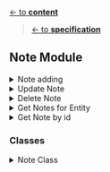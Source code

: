 [<- to **content**](https://github.com/shardoc/shardoc.github.io)
> [<- to **specification**](https://github.com/shardoc/shardoc.github.io/blob/dev/pages/specification.md)
## Note Module


<details>
  <summary>Note adding</summary>

### Endpoints
We expose one endpoint for Note adding. This feature is used for adding notes on any required entity in a project.

#### 1. Add note
   * Path: */note/create*
   * Http method: *POST*
   * Body type: *JSON*
   * Body example: *{"entityId":"dhkfd", "entityType":"document", "content":"some comment on entity", "visibility':"private"}*
   * Response type: JSON
   * Response example: 
      * success: *{ "status" : "success", "body" : {"id" : "l93k7df8"} }*
      * failed: *{ "status" : "failed", "error":"there is no such entity"}*
	  
</details>

<details>
  <summary>Update Note</summary>

### Endpoints

We expose one endpoint for updating field on space

#### 1. Update Field
   * Path: */note/{noteId}*
   * Http method: *POST*
   * PATH parameters: *noteId* - value any valid id
   * Body type: *JSON*
   * Body example: *{"content":"Updated Content"}*
   * Response type: JSON
   * Response example: 
      * success: *{ "status" : "sucess" }
      * failed: *{ "status" : "failed", "error":"Cannot update field [content]" }*


</details>

  <details>
  <summary>Delete Note</summary>

### Endpoints
We expose one endpoint for deleting note

#### 1. Delete Note
   * Path: */note/{noteId}*
   * Http method: *DELETE*
   * PATH parameters: *noteId* - value any valid id
   * Body type: *EMPTY*
   * Response type: JSON
   * Response example: 
      * success: *{ "status" : "sucess" }
      * failed: *{ "status" : "failed", "error":"Cannot delete note" }*
	
</details>
<details>
  <summary>Get Notes for Entity</summary>

### Endpoints
We expose one endpoint for Notes fetching.

#### 1. Get Notes for entity
   * Path: */note/{page}/{size}*
   * Http method: *POST*
   * PATH parameters: *page* - page number, value *positive number*; *size* - page size, value *positive number* 
   * Body type: *JSON*
   * Body example: *{"entityId":"dhkfd", "entityType":"document"}*
   * Response type: JSON
   * Response example: 
      * success: *{ "status" : "success", "body" : [{"id" : "l93k7df8", "content" :"myNote1", "visibililty" : "private", "ownerId" :"dgferdf",  "createdBy":"me", "createTime" : "2022-06-13 20:00:10}, {"id" : "f93kvc7df8", "content" :"note for entity 2", "visibility" : "public", "ownerId" :"dgfdf", "createdBy" : "somebodyelse", "createTime" : "2022-06-13 20:30:10}]}*
      * failed: *{ "status" : "failed", "error":"unknown"}*
	  
</details>

<details>
  <summary>Get Note by id</summary>

### Endpoints
We expose one endpoint for Note fetching.

#### 1. Get Note
   * Path: */note/{noteId}*
   * Http method: *GET*
   * PATH parameters: *noteId* - value any valid id
   * Response type: JSON
   * Response example: 
      * success: *{ "status" : "success", "body" : {"id" : "l93k7df8", "content" :"myNote1", "visibility" : "public", "ownerId" :"dgfdf",  "createdBy" : "me", "createTime" : "2022-06-13 20:00:10"}}*
      * failed: *{ "status" : "failed", "error":"unknown"}*
	  
</details>

### Classes

   <details>
  <summary>Note Class</summary>
  
  * Purpose: keep note info structure and corresponding db methods
  * Fields:
    * id 
	* ownerId
	* content
	* visibility - possible values: *searchable* (space memebers could find document by keywords but content and attachment are not visible), *visible*  (space memebers have full access to document)
	* accessibility - possible values: *public* (anybody could join space), *private* - (only invited user could join space)
    * createdBy - full name of owner
    * createTime
    * updateTime
  * Methods:
    * findById
    * findByEntity
    * update
    * insert
    * delete

    </details>
	

	

